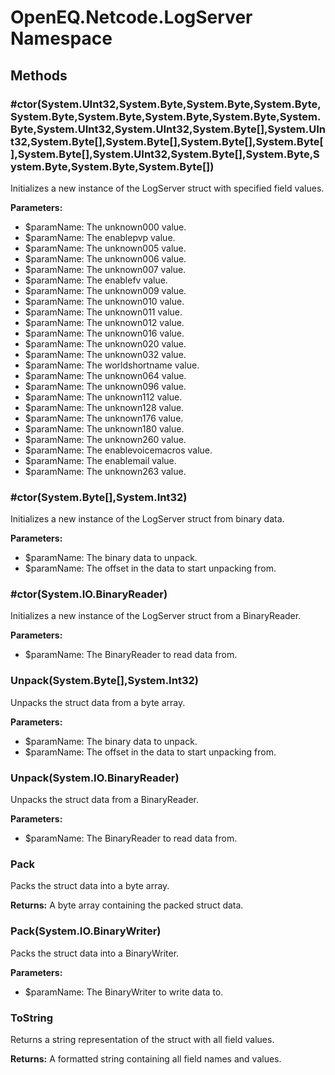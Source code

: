 ﻿# OpenEQ.Netcode.LogServer Namespace

## Methods

### #ctor(System.UInt32,System.Byte,System.Byte,System.Byte,System.Byte,System.Byte,System.Byte,System.Byte,System.Byte,System.UInt32,System.UInt32,System.Byte[],System.UInt32,System.Byte[],System.Byte[],System.Byte[],System.Byte[],System.Byte[],System.UInt32,System.Byte[],System.Byte,System.Byte,System.Byte,System.Byte[])

Initializes a new instance of the LogServer struct with specified field values.

**Parameters:**

- $paramName: The unknown000 value.
- $paramName: The enablepvp value.
- $paramName: The unknown005 value.
- $paramName: The unknown006 value.
- $paramName: The unknown007 value.
- $paramName: The enablefv value.
- $paramName: The unknown009 value.
- $paramName: The unknown010 value.
- $paramName: The unknown011 value.
- $paramName: The unknown012 value.
- $paramName: The unknown016 value.
- $paramName: The unknown020 value.
- $paramName: The unknown032 value.
- $paramName: The worldshortname value.
- $paramName: The unknown064 value.
- $paramName: The unknown096 value.
- $paramName: The unknown112 value.
- $paramName: The unknown128 value.
- $paramName: The unknown176 value.
- $paramName: The unknown180 value.
- $paramName: The unknown260 value.
- $paramName: The enablevoicemacros value.
- $paramName: The enablemail value.
- $paramName: The unknown263 value.

### #ctor(System.Byte[],System.Int32)

Initializes a new instance of the LogServer struct from binary data.

**Parameters:**

- $paramName: The binary data to unpack.
- $paramName: The offset in the data to start unpacking from.

### #ctor(System.IO.BinaryReader)

Initializes a new instance of the LogServer struct from a BinaryReader.

**Parameters:**

- $paramName: The BinaryReader to read data from.

### Unpack(System.Byte[],System.Int32)

Unpacks the struct data from a byte array.

**Parameters:**

- $paramName: The binary data to unpack.
- $paramName: The offset in the data to start unpacking from.

### Unpack(System.IO.BinaryReader)

Unpacks the struct data from a BinaryReader.

**Parameters:**

- $paramName: The BinaryReader to read data from.

### Pack

Packs the struct data into a byte array.

**Returns:** A byte array containing the packed struct data.

### Pack(System.IO.BinaryWriter)

Packs the struct data into a BinaryWriter.

**Parameters:**

- $paramName: The BinaryWriter to write data to.

### ToString

Returns a string representation of the struct with all field values.

**Returns:** A formatted string containing all field names and values.


